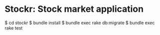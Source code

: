 # Stockr: Stock market application

$ cd stockr
$ bundle install
$ bundle exec rake db:migrate
$ bundle exec rake test